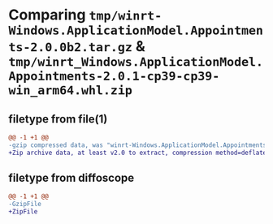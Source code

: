 # Comparing `tmp/winrt-Windows.ApplicationModel.Appointments-2.0.0b2.tar.gz` & `tmp/winrt_Windows.ApplicationModel.Appointments-2.0.1-cp39-cp39-win_arm64.whl.zip`

## filetype from file(1)

```diff
@@ -1 +1 @@
-gzip compressed data, was "winrt-Windows.ApplicationModel.Appointments-2.0.0b2.tar", last modified: Sat Dec  2 18:19:24 2023, max compression
+Zip archive data, at least v2.0 to extract, compression method=deflate
```

## filetype from diffoscope

```diff
@@ -1 +1 @@
-GzipFile
+ZipFile
```

